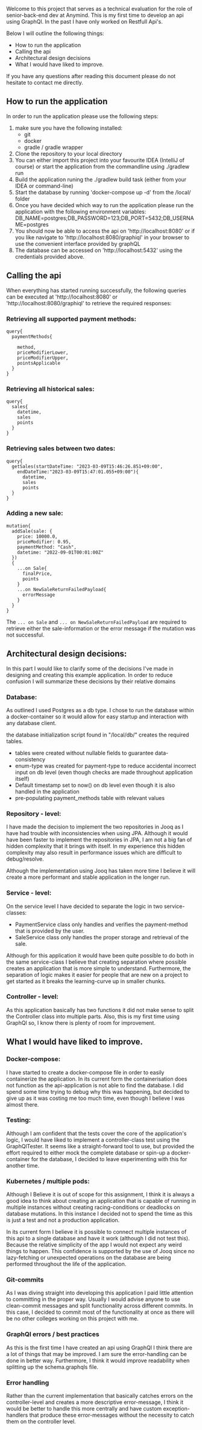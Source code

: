 Welcome to this project that serves as a technical evaluation for the role of senior-back-end dev at Anymind. This is my
first time to develop an api using GraphQl. In the past I have only worked on Restfull Api's.

Below I will outline the following things:
- How to run the application
- Calling the api
- Architectural design decisions
- What I would have liked to improve.

If you have any questions after reading this document please do not hesitate to contact me directly.


## How to run the application
In order to run the application please use the following steps:
1. make sure you have the following installed:
   - git
   - docker
   - gradle / gradle wrapper
2. Clone the repository to your local directory
3. You can either import this project into your favourite IDEA (IntelliJ of course) or start the application from the commandline using ./gradlew run
4. Build the application runing the ./gradlew build task (either from your IDEA or command-line)
5. Start the database by running 'docker-compose up -d' from the /local/ folder
6. Once you have decided which way to run the application please run the application with the following environment variables: DB_NAME=postgres;DB_PASSWORD=123;DB_PORT=5432;DB_USERNAME=postgres
7. You should now be able to access the api on 'http://localhost:8080' or if you like navigate to 'http://localhost:8080/graphiql' in your browser to use the convenient interface provided by graphQL
8. The database can be accessed on 'http://localhost:5432' using the credentials provided above.
 

## Calling the api

When everything has started running successfully, the following queries can be executed at 'http://localhost:8080' or 'http://localhost:8080/graphiql' to retrieve the required responses:

### Retrieving all supported payment methods:
```
query{
  paymentMethods{
    
    method,
    priceModifierLower,
    priceModifierUpper,
    pointsApplicable
  }
}
```

### Retrieving all historical sales:
```
query{
  sales{
    datetime,
    sales
    points
  }
}
```

### Retrieving sales between two dates:
```
query{
  getSales(startDateTime: "2023-03-09T15:46:26.851+09:00",
    endDateTime:"2023-03-09T15:47:01.055+09:00"){
      datetime,
      sales
      points
  }
}
```

### Adding a new sale:
```
mutation{
  addSale(sale: {
    price: 10000.0,
    priceModifier: 0.95,
    paymentMethod: "Cash",
    datetime: "2022-09-01T00:01:00Z"
  })
  {
    ...on Sale{
      finalPrice,
      points
    }
    ...on NewSaleReturnFailedPayload{
      errorMessage
    } 
  }
}
```
The `... on Sale` and `... on NewSaleReturnFailedPayload` are required to retrieve either the sale-information or the 
error message if the mutation was not successful.

## Architectural design decisions:
In this part I would like to clarify some of the decisions I've made in designing and creating this example application.
In order to reduce confusion I will summarize these decisions by their relative domains
### Database:
As outlined I used Postgres as a db type. I chose to run the database within a docker-container so it would allow for easy 
startup and interaction with any database client.

the database initialization script found in "/local/db/" creates the required tables.
- tables were created without nullable fields to guarantee data-consistency
- enum-type was created for payment-type to reduce accidental incorrect input on db level (even though checks are made throughout application itself)
- Default timestamp set to now() on db level even though it is also handled in the application
- pre-populating payment_methods table with relevant values

### Repository - level:
I have made the decision to implement the two repositories in Jooq as I have had trouble with inconsistencies when using JPA.
Although it would have been faster to implement the repositories in JPA, I am not a big fan of hidden complexity that it brings 
with itself. In my experience this hidden complexity may also result in performance issues which are difficult to debug/resolve.

Although the implementation using Jooq has taken more time I believe it will create a more performant and stable application
in the longer run. 

### Service - level:
On the service level I have decided to separate the logic in two service-classes:
- PaymentService class only handles and verifies the payment-method that is provided by the user.
- SaleService class only handles the proper storage and retrieval of the sale.

Although for this application it would have been quite possible to do both in the same service-class I believe that creating 
separation where possible creates an application that is more simple to understand. Furthermore, the separation of logic
makes it easier for people that are new on a project to get started as it breaks the learning-curve up in smaller chunks.

### Controller - level:
As this application basically has two functions it did not make sense to split the Controller class into multiple parts.
Also, this is my first time using GraphQl so, I know there is plenty of room for improvement.



## What I would have liked to improve.

### Docker-compose:
I have started to create a docker-compose file in order to easily containerize the application. In its current form the 
containerisation does not function as the api-application is not able to find the database. I did spend some time trying to 
debug why this was happening, but decided to give up as it was costing me too much time, even though I believe I
was almost there.

### Testing:
Although I am confident that the tests cover the core of the application's logic, I would have liked to implement a
controller-class test using the GraphQlTester. It seems like a straight-forward tool to use, but provided the effort required
to either mock the complete database or spin-up a docker-container for the database, I decided to leave experimenting 
with this for another time.

### Kubernetes / multiple pods:
Although I Believe it is out of scope for this assignment, I think it is always a good idea to think about creating an 
application that is capable of running in multiple instances without creating racing-conditions or deadlocks on database
mutations. In this instance I decided not to spend the time as this is just a test and not a production application.

In its current form I believe it is possible to connect multiple instances of this api to a single database and have it work (although I did not test this).
Because the relative simplicity of the app I would not expect any weird things to happen. This confidence is supported by 
the use of Jooq since no lazy-fetching or unexpected operations on the database are being performed throughout the life of the
application.

### Git-commits
As I was diving straight into developing this application I paid little attention to committing in the proper way. Usually 
I would advise anyone to use clean-commit messages and split functionality across different commits. In this case, I
decided to commit most of the functionality at once as there will be no other colleges working on this project with me.

### GraphQl errors / best practices
As this is the first time I have created an api using GraphQl I think there are a lot of things that may be improved. I am sure
the error-handling can be done in better way. Furthermore, I think it would improve readability when splitting up the schema.graphqls
file.

### Error handling
Rather than the current implementation that basically catches errors on the controller-level and creates a
more descriptive error-message, I think it would be better to handle this more centrally and have custom exception-handlers
that produce these error-messages without the necessity to catch them on the controller level.
